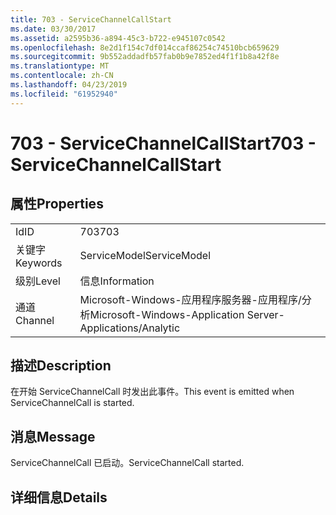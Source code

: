 ```yaml
---
title: 703 - ServiceChannelCallStart
ms.date: 03/30/2017
ms.assetid: a2595b36-a894-45c3-b722-e945107c0542
ms.openlocfilehash: 8e2d1f154c7df014ccaf86254c74510bcb659629
ms.sourcegitcommit: 9b552addadfb57fab0b9e7852ed4f1f1b8a42f8e
ms.translationtype: MT
ms.contentlocale: zh-CN
ms.lasthandoff: 04/23/2019
ms.locfileid: "61952940"
---
```

# <a name="703---servicechannelcallstart"></a><span data-ttu-id="709a4-102">703 - ServiceChannelCallStart</span><span class="sxs-lookup"><span data-stu-id="709a4-102">703 - ServiceChannelCallStart</span></span>
## <a name="properties"></a><span data-ttu-id="709a4-103">属性</span><span class="sxs-lookup"><span data-stu-id="709a4-103">Properties</span></span>  
  
|||  
|-|-|  
|<span data-ttu-id="709a4-104">Id</span><span class="sxs-lookup"><span data-stu-id="709a4-104">ID</span></span>|<span data-ttu-id="709a4-105">703</span><span class="sxs-lookup"><span data-stu-id="709a4-105">703</span></span>|  
|<span data-ttu-id="709a4-106">关键字</span><span class="sxs-lookup"><span data-stu-id="709a4-106">Keywords</span></span>|<span data-ttu-id="709a4-107">ServiceModel</span><span class="sxs-lookup"><span data-stu-id="709a4-107">ServiceModel</span></span>|  
|<span data-ttu-id="709a4-108">级别</span><span class="sxs-lookup"><span data-stu-id="709a4-108">Level</span></span>|<span data-ttu-id="709a4-109">信息</span><span class="sxs-lookup"><span data-stu-id="709a4-109">Information</span></span>|  
|<span data-ttu-id="709a4-110">通道</span><span class="sxs-lookup"><span data-stu-id="709a4-110">Channel</span></span>|<span data-ttu-id="709a4-111">Microsoft-Windows-应用程序服务器-应用程序/分析</span><span class="sxs-lookup"><span data-stu-id="709a4-111">Microsoft-Windows-Application Server-Applications/Analytic</span></span>|  
  
## <a name="description"></a><span data-ttu-id="709a4-112">描述</span><span class="sxs-lookup"><span data-stu-id="709a4-112">Description</span></span>  
 <span data-ttu-id="709a4-113">在开始 ServiceChannelCall 时发出此事件。</span><span class="sxs-lookup"><span data-stu-id="709a4-113">This event is emitted when ServiceChannelCall is started.</span></span>  
  
## <a name="message"></a><span data-ttu-id="709a4-114">消息</span><span class="sxs-lookup"><span data-stu-id="709a4-114">Message</span></span>  
 <span data-ttu-id="709a4-115">ServiceChannelCall 已启动。</span><span class="sxs-lookup"><span data-stu-id="709a4-115">ServiceChannelCall started.</span></span>  
  
## <a name="details"></a><span data-ttu-id="709a4-116">详细信息</span><span class="sxs-lookup"><span data-stu-id="709a4-116">Details</span></span>

